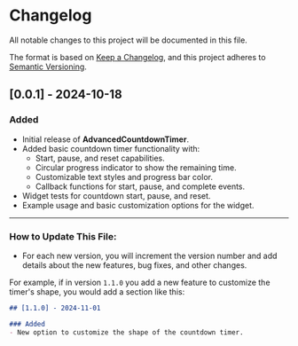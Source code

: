 # Changelog

All notable changes to this project will be documented in this file.

The format is based on [Keep a Changelog](https://keepachangelog.com/en/1.0.0/), and this project adheres to [Semantic Versioning](https://semver.org/spec/v2.0.0.html).

## [0.0.1] - 2024-10-18

### Added
- Initial release of **AdvancedCountdownTimer**.
- Added basic countdown timer functionality with:
  - Start, pause, and reset capabilities.
  - Circular progress indicator to show the remaining time.
  - Customizable text styles and progress bar color.
  - Callback functions for start, pause, and complete events.
- Widget tests for countdown start, pause, and reset.
- Example usage and basic customization options for the widget.

---

### How to Update This File:
- For each new version, you will increment the version number and add details about the new features, bug fixes, and other changes.
  
For example, if in version `1.1.0` you add a new feature to customize the timer's shape, you would add a section like this:

```md
## [1.1.0] - 2024-11-01

### Added
- New option to customize the shape of the countdown timer.
```
